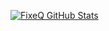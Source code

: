 [![FixeQ GitHub Stats](https://github-readme-stats.vercel.app/api?username=FixeQyt&show_icons=true&theme=transparent&border_color=C0C0C0&hide=stars&icon_color=999999&rank_icon=github)](https://fixeqyt.github.io/stats)

